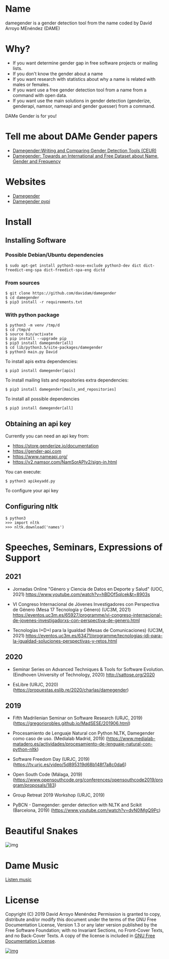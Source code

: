 # Name

damegender is a gender detection tool from the name coded by David Arroyo MEnéndez (DAME)



# Why?

- If you want determine gender gap in free software projects or mailing lists.
- If you don't know the gender about a name
- If you want research with statistics about why a name is related with males or females.
- If you want use a free gender detection tool from a name from a command with
  open data.
- If you want use the main solutions in gender detection (genderize,
  genderapi, namsor, nameapi and gender guesser) from a command.

DAMe Gender is for you!

# Tell me about DAMe Gender papers 

-   [Damegender:Writing and Comparing Gender Detection Tools (CEUR)](http://ceur-ws.org/Vol-2754/paper3.pdf)
-   [Damegender: Towards an International and Free Dataset about Name, Gender and Frequency](https://easychair.org/publications/preprint/q911)

# Websites

-   [Damegender](https://damegender.davidam.com)
-   [Damegender pypi](https://pypi.org/project/damegender/)

# Install

## Installing Software

### Possible Debian/Ubuntu dependencies

    $ sudo apt-get install python3-nose-exclude python3-dev dict dict-freedict-eng-spa dict-freedict-spa-eng dictd

### From sources

    $ git clone https://github.com/davidam/damegender
    $ cd damegender
    $ pip3 install -r requirements.txt

### With python package

    $ python3 -m venv /tmp/d
    $ cd /tmp/d
    $ source bin/activate
    $ pip install --upgrade pip
    $ pip3 install damegender[all]
    $ cd lib/python3.5/site-packages/damegender
    $ python3 main.py David

To install apis extra dependencies:

    $ pip3 install damegender[apis]

To install mailing lists and repositories extra dependencies:

    $ pip3 install damegender[mails_and_repositories]

To install all possible dependencies

    $ pip3 install damegender[all]

## Obtaining an api key

Currently you can need an api key from:
-   <https://store.genderize.io/documentation>
-   <https://gender-api.com>
-   <https://www.nameapi.org/>
-   <https://v2.namsor.com/NamSorAPIv2/sign-in.html>

You can execute:

    $ python3 apikeyadd.py

To configure your api key

## Configuring nltk

    $ python3
    >>> import nltk
    >>> nltk.download('names')

# Speeches, Seminars, Expressions of Support

## 2021

-   Jornadas Online "Género y Ciencia de Datos en Deporte y Salud"
    (UOC, 2021) <https://www.youtube.com/watch?v=hBDOf5qlcek&t=8903s>

-   VI Congreso Internacional de Jóvenes Investigadores con Perspectiva
    de Género (Mesa 17 Tecnología y Género) (UC3M, 2021)
    <https://eventos.uc3m.es/65927/programme/vi-congreso-internacional-de-jovenes-investigadorxs-con-perspectiva-de-genero.html>

-   Tecnologías I+D+I para la Igualdad (Mesas de Comunicaciones) (UC3M, 2021)
    <https://eventos.uc3m.es/63471/programme/tecnologias-idi-para-la-igualdad-soluciones-perspectivas-y-retos.html>


## 2020

-   Seminar Series on Advanced Techniques & Tools for Software
    Evolution. (Eindhoven University of Technology, 2020) <http://sattose.org/2020>

-   EsLibre (URJC, 2020) (<https://propuestas.eslib.re/2020/charlas/damegender>)


## 2019

-   Fifth Madrilenian Seminar on Software Research (URJC, 2019)
    (<https://gregoriorobles.github.io/MadSESE/201906.html>)

-   Procesamiento de Lenguaje Natural con Python NLTK, Damegender como
    caso de uso. (Medialab Madrid, 2019)
    (<https://www.medialab-matadero.es/actividades/procesamiento-de-lenguaje-natural-con-python-nltk>)

-   Software Freedom Day (URJC, 2019)
    (<https://tv.urjc.es/video/5d895319d68b148f7a8c0da6>)

-   Open South Code (Málaga, 2019)
    (<https://www.opensouthcode.org/conferences/opensouthcode2019/program/proposals/183>)

-   Group Retreat 2019 Workshop (URJC, 2019)

-   PyBCN - Damegender: gender detection with NLTK and Scikit
    (Barcelona, 2019) (<https://www.youtube.com/watch?v=dvN0lMgQ9Pc>)

# Beautiful Snakes

![img](https://raw.githubusercontent.com/davidam/damegender/master/src/damegender/files/images/violet-snake3.png)

# Dame Music

[Listen music](https://www.youtube.com/playlist?list=PLeobXV-Yyn-IgIRxmEyJxaFstJ02ebtRH)

# License

Copyright (C) 2019 David Arroyo Menéndez
    Permission is granted to copy, distribute and/or modify this document
    under the terms of the GNU Free Documentation License, Version 1.3
    or any later version published by the Free Software Foundation;
    with no Invariant Sections, no Front-Cover Texts, and no Back-Cover Texts.
    A copy of the license is included in [GNU Free Documentation License](https://www.gnu.org/copyleft/fdl.html).

[![img](https://upload.wikimedia.org/wikipedia/commons/thumb/4/42/GFDL_Logo.svg/200px-GFDL_Logo.svg.png)](https://www.gnu.org/copyleft/fdl.html)